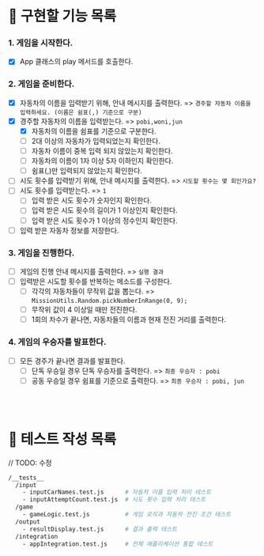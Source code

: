 # 📄 구현할 기능 목록

### 1. **게임을 시작한다.**

- [x] App 클래스의 play 메서드를 호출한다.

### 2. **게임을 준비한다.**

- [x] 자동차의 이름을 입력받기 위해, 안내 메시지를 출력한다. => `경주할 자동차 이름을 입력하세요. (이름은 쉼표(,) 기준으로 구분)`
- [x] 경주할 자동차의 이름을 입력받는다. => `pobi,woni,jun`
  - [x] 자동차의 이름을 쉼표를 기준으로 구분한다.
  - [ ] 2대 이상의 자동차가 입력되었는지 확인한다.
  - [ ] 자동차 이름이 중복 입력 되지 않았는지 확인한다.
  - [ ] 자동차의 이름이 1자 이상 5자 이하인지 확인한다.
  - [ ] 쉼표(,)만 입력되지 않았는지 확인한다.
- [ ] 시도 횟수를 입력받기 위해, 안내 메시지를 출력한다. => `시도할 횟수는 몇 회인가요?`
- [ ] 시도 횟수를 입력받는다. => `1`
  - [ ] 입력 받은 시도 횟수가 숫자인지 확인한다.
  - [ ] 입력 받은 시도 횟수의 길이가 1 이상인지 확인한다.
  - [ ] 입력 받은 시도 횟수가 1 이상의 정수인지 확인한다.
- [ ] 입력 받은 자동차 정보를 저장한다.

### 3. **게임을 진행한다.**

- [ ] 게임의 진행 안내 메시지를 출력한다. => `실행 결과`
- [ ] 입력받은 시도할 횟수를 반복하는 메소드를 구성한다.
  - [ ] 각각의 자동차들이 무작위 값을 뽑는다. => `MissionUtils.Random.pickNumberInRange(0, 9);`
  - [ ] 무작위 값이 4 이상일 때만 전진한다.
  - [ ] 1회의 차수가 끝나면, 자동차들의 이름과 현재 전진 거리를 출력한다.

### 4. **게임의 우승자를 발표한다.**

- [ ] 모든 경주가 끝나면 결과를 발표한다.
  - [ ] 단독 우승일 경우 단독 우승자를 출력한다. => `최종 우승자 : pobi`
  - [ ] 공동 우승일 경우 쉼표를 기준으로 출력한다. => `최종 우승자 : pobi, jun`

<br />
<br />

# 💯 테스트 작성 목록

// TODO: 수정

```bash
/__tests__
  /input
    - inputCarNames.test.js      # 자동차 이름 입력 처리 테스트
    - inputAttemptCount.test.js  # 시도 횟수 입력 처리 테스트
  /game
    - gameLogic.test.js          # 게임 로직과 자동차 전진 조건 테스트
  /output
    - resultDisplay.test.js      # 결과 출력 테스트
  /integration
    - appIntegration.test.js     # 전체 애플리케이션 통합 테스트
```
